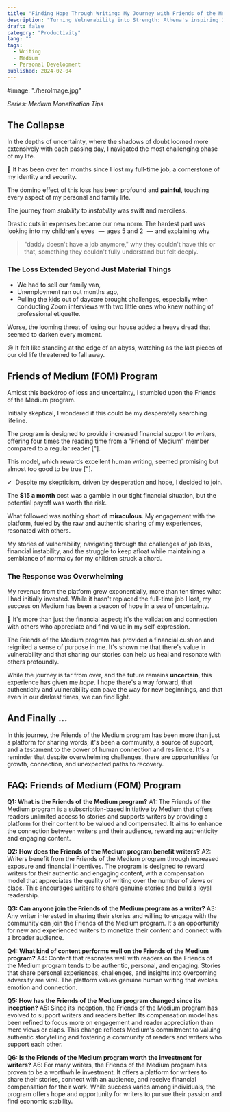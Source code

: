 ```yaml
---
title: "Finding Hope Through Writing: My Journey with Friends of the Medium Program"
description: "Turning Vulnerability into Strength: Athena's inspiring Journey with Medium's new monetization program."
draft: false
category: "Productivity"
lang: ""
tags:
  - Writing
  - Medium
  - Personal Development
published: 2024-02-04
---
```


<!-- ![Hero Image](./heroImage.jpg) -->
#image: "./heroImage.jpg"

_Series: Medium Monetization Tips_

## The Collapse

In the depths of uncertainty, where the shadows of doubt loomed more extensively with each passing day, I navigated the most challenging phase of my life.

🤯 It has been over ten months since I lost my full-time job, a cornerstone of my identity and security.

The domino effect of this loss has been profound and **painful**, touching every aspect of my personal and family life.

The journey from _stability_ to _instability_ was swift and merciless.

Drastic cuts in expenses became our new norm. The hardest part was looking into my children's eyes   —  ages 5 and 2   —  and explaining why

> "daddy doesn't have a job anymore," why they couldn't have this or that, something they couldn't fully understand but felt deeply.


### The Loss Extended Beyond Just Material Things

- We had to sell our family van,
- Unemployment ran out months ago,
- Pulling the kids out of daycare brought challenges, especially when conducting Zoom interviews with two little ones who knew nothing of professional etiquette.

Worse, the looming threat of losing our house added a heavy dread that seemed to darken every moment.

😢 It felt like standing at the edge of an abyss, watching as the last pieces of our old life threatened to fall away.

## Friends of Medium (FOM) Program

Amidst this backdrop of loss and uncertainty, I stumbled upon the Friends of the Medium program.

Initially skeptical, I wondered if this could be my desperately searching lifeline.

The program is designed to provide increased financial support to writers, offering four times the reading time from a "Friend of Medium" member compared to a regular reader ["].

This model, which rewards excellent human writing, seemed promising but almost too good to be true ["].

✔ ️ Despite my skepticism, driven by desperation and hope, I decided to join.

The **$15 a month** cost was a gamble in our tight financial situation, but the potential payoff was worth the risk.

What followed was nothing short of **miraculous**. My engagement with the platform, fueled by the raw and authentic sharing of my experiences, resonated with others.

My stories of vulnerability, navigating through the challenges of job loss, financial instability, and the struggle to keep afloat while maintaining a semblance of normalcy for my children struck a chord.

### The Response was Overwhelming

My revenue from the platform grew exponentially, more than ten times what I had initially invested. While it hasn't replaced the full-time job I lost, my success on Medium has been a beacon of hope in a sea of uncertainty.

🩷 It's more than just the financial aspect; it's the validation and connection with others who appreciate and find value in my self-expression.

The Friends of the Medium program has provided a financial cushion and reignited a sense of purpose in me. It's shown me that there's value in vulnerability and that sharing our stories can help us heal and resonate with others profoundly.

While the journey is far from over, and the future remains **uncertain**, this experience has given me _hope_. I hope there's a way forward, that authenticity and vulnerability can pave the way for new beginnings, and that even in our darkest times, we can find light.

## And Finally …

In this journey, the Friends of the Medium program has been more than just a platform for sharing words; it's been a community, a source of support, and a testament to the power of human connection and resilience. It's a reminder that despite overwhelming challenges, there are opportunities for growth, connection, and unexpected paths to recovery.

## FAQ: Friends of Medium (FOM) Program

**Q1: What is the Friends of the Medium program?** A1: The Friends of the Medium program is a subscription-based initiative by Medium that offers readers unlimited access to stories and supports writers by providing a platform for their content to be valued and compensated. It aims to enhance the connection between writers and their audience, rewarding authenticity and engaging content.

**Q2: How does the Friends of the Medium program benefit writers?** A2: Writers benefit from the Friends of the Medium program through increased exposure and financial incentives. The program is designed to reward writers for their authentic and engaging content, with a compensation model that appreciates the quality of writing over the number of views or claps. This encourages writers to share genuine stories and build a loyal readership.

**Q3: Can anyone join the Friends of the Medium program as a writer?** A3: Any writer interested in sharing their stories and willing to engage with the community can join the Friends of the Medium program. It's an opportunity for new and experienced writers to monetize their content and connect with a broader audience.

**Q4: What kind of content performs well on the Friends of the Medium program?** A4: Content that resonates well with readers on the Friends of the Medium program tends to be authentic, personal, and engaging. Stories that share personal experiences, challenges, and insights into overcoming adversity are viral. The platform values genuine human writing that evokes emotion and connection.

**Q5: How has the Friends of the Medium program changed since its inception?** A5: Since its inception, the Friends of the Medium program has evolved to support writers and readers better. Its compensation model has been refined to focus more on engagement and reader appreciation than mere views or claps. This change reflects Medium's commitment to valuing authentic storytelling and fostering a community of readers and writers who support each other.

**Q6: Is the Friends of the Medium program worth the investment for writers?** A6: For many writers, the Friends of the Medium program has proven to be a worthwhile investment. It offers a platform for writers to share their stories, connect with an audience, and receive financial compensation for their work. While success varies among individuals, the program offers hope and opportunity for writers to pursue their passion and find economic stability.
